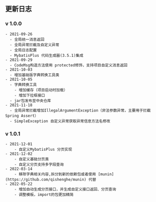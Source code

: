 ## 更新日志
### v 1.0.0
    - 2021-09-26
      - 全局统一消息返回
      - 全局异常拦截及自定义异常
      - 全局日志配置
      - MybatisPlus 代码生成器(3.5.1)集成
    - 2021-09-29
      - CodeMsg构造方法使用 protected修饰，支持项目自定义消息返回
    - 2021-10-03
      - 增加基础版字典转换工具类
    - 2021-10-05
      - 字典转换工具
        - 增加缓存（项目启动时加载）
        - 增加下拉框接口
      - jar包发布至中央仓库
    - 2021-11-18
      - 全局异常拦截增加IllegalArgumentException（非法参数异常，主要用于拦截Spring Assert）
      - SimpleException 自定义异常获取异常信息方法名修改
### v 1.0.1
    - 2021-12-01
        - 自定义MybatisPlus 分页实现
    - 2021-12-02
        - 自定义基础分页类
        - 自定义分页支持多字段查询
    - 2022-03-14
        - 移除字典相关内容,拆分到新的依赖包或者使用 [munin](https://github.com/qishenghe/munin) 代替 
    - 2022-05-22
        - 增加自动生成分页接口，并生成自定义接口返回、分页查询
        - 调整模板，import的包更加精简
